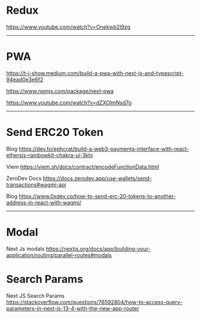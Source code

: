 # Redux

https://www.youtube.com/watch?v=Onekwb2l9zg

---

# PWA

https://t-i-show.medium.com/build-a-pwa-with-next-js-and-typescript-94ead0e3e6f2

https://www.npmjs.com/package/next-pwa

https://www.youtube.com/watch?v=dZXOlmNsd7o

---

# Send ERC20 Token

Blog
https://dev.to/ephcrat/build-a-web3-payments-interface-with-react-ethersjs-rainbowkit-chakra-ui-3khi

Viem
https://viem.sh/docs/contract/encodeFunctionData.html

ZeroDev Docs
https://docs.zerodev.app/use-wallets/send-transactions#wagmi-api

Blog
https://www.0xdev.co/how-to-send-erc-20-tokens-to-another-address-in-react-with-wagmi/

---

# Modal

Next Js modals
https://nextjs.org/docs/app/building-your-application/routing/parallel-routes#modals

# Search Params

Next JS Search Params
https://stackoverflow.com/questions/76592804/how-to-access-query-parameters-in-next-js-13-4-with-the-new-app-router
